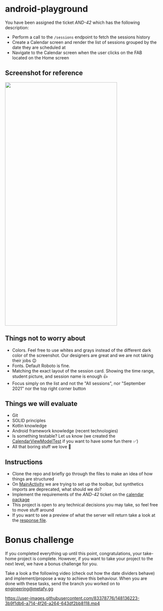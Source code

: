 # android-playground
You have been assigned the ticket *AND-42* which has the following description:

* Perform a call to the `/sessions` endpoint to fetch the sessions history
* Create a Calendar screen and render the list of sessions grouped by the date they are scheduled at
* Navigate to the Calendar screen when the user clicks on the FAB located on the Home screen

## Screenshot for reference
<img src="https://user-images.githubusercontent.com/83378776/148134037-699103c6-cbf0-4a76-80a5-799c74ed7de9.jpeg" width="369" height="800">

## Things not to worry about

* Colors. Feel free to use whites and grays instead of the different dark color of the screenshot. Our designers are great and we are not taking their jobs 😉
* Fonts. Default Roboto is fine.
* Matching the exact layout of the session card. Showing the time range, student picture, and session name is enough 👍
* Focus simply on the list and not the "All sessions", nor "September 2021" nor the top right corner button

## Things we will evaluate
* Git
* SOLID principles
* Kotlin knowledge
* Android framework knowledge (recent technologies)
* Is something testable? Let us know (we created the [CalendarViewModelTest](app/src/test/java/gg/metafy/playground/view/calendar/) if you want to have some fun there ✅)
* All that boring stuff we love 💚

## Instructions
* Clone the repo and briefly go through the files to make an idea of how things are structured
* On [MainActivity](app/src/main/java/gg/metafy/playground/MainActivity.kt) we are trying to set up the toolbar, but synthetics imports are deprecated, what should we do?
* Implement the requirements of the *AND-42* ticket on the [calendar package](app/src/main/java/gg/metafy/playground/view/calendar/)
* This project is open to any technical decisions you may take, so feel free to move stuff around
* If you want to see a preview of what the server will return take a look at the [response file](utility/response.json).


# Bonus challenge
If you completed everything up until this point, congratulations, your take-home project is complete. However, if you want to take your project to the next level, we have a bonus challenge for you.

Take a look a the following video (check out how the date dividers behave) and implement/propose a way to achieve this behaviour. When you are done with these tasks, send the branch you worked on to engineering@metafy.gg

https://user-images.githubusercontent.com/83378776/148136223-3b9f1db6-a714-4f26-a264-643df2bb8118.mp4

